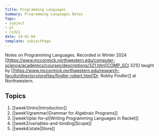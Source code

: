 ```yaml
---
Title: Programming Languages
Summary: Programming Languages Notes
Tags:
- subject
- pl
- cs321
date: 24-01-04
template: subjectPage
---
```

Notes on Programming Languages.
Recorded in Winter 2024 [[https://www.mccormick.northwestern.edu/computer-science/academics/courses/descriptions/321.html|COMP_SCI 321]] taught by [[https://www.mccormick.northwestern.edu/research-faculty/directory/profiles/findler-robert.html|Dr. Robby Findler]] at Northwestern.

## Topics

1. [[week1/intro|Introduction]]
2. [[week1/grammar|Grammar for Algebraic Programs]]
3. [[week1/plai-for-pl|Writing Programming Languages in Racket]]
4. [[week2/variables-and-binding|Scope]]
5. [[week4/state|Store]]

